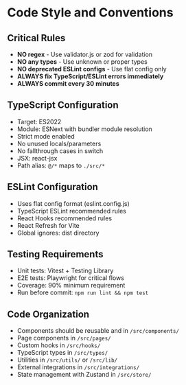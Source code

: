 # Code Style and Conventions

## Critical Rules
- **NO regex** - Use validator.js or zod for validation
- **NO any types** - Use unknown or proper types
- **NO deprecated ESLint configs** - Use flat config only
- **ALWAYS fix TypeScript/ESLint errors immediately**
- **ALWAYS commit every 30 minutes**

## TypeScript Configuration
- Target: ES2022
- Module: ESNext with bundler module resolution
- Strict mode enabled
- No unused locals/parameters
- No fallthrough cases in switch
- JSX: react-jsx
- Path alias: `@/*` maps to `./src/*`

## ESLint Configuration
- Uses flat config format (eslint.config.js)
- TypeScript ESLint recommended rules
- React Hooks recommended rules
- React Refresh for Vite
- Global ignores: dist directory

## Testing Requirements
- Unit tests: Vitest + Testing Library
- E2E tests: Playwright for critical flows
- Coverage: 90% minimum requirement
- Run before commit: `npm run lint && npm test`

## Code Organization
- Components should be reusable and in `/src/components/`
- Page components in `/src/pages/`
- Custom hooks in `/src/hooks/`
- TypeScript types in `/src/types/`
- Utilities in `/src/utils/` or `/src/lib/`
- External integrations in `/src/integrations/`
- State management with Zustand in `/src/store/`